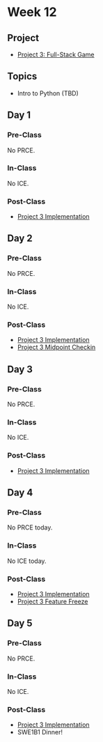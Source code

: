 # Week 12

## Project

* [Project 3: Full-Stack Game](../../projects/project-3-full-stack-game.md)

## Topics

* Intro to Python \(TBD\)

## Day 1

### Pre-Class

No PRCE.

### In-Class

No ICE.

### Post-Class

* [Project 3 Implementation](../../projects/project-3-full-stack-game.md)

## Day 2

### Pre-Class

No PRCE.

### In-Class

No ICE.

### Post-Class

* [Project 3 Implementation](../../projects/project-3-full-stack-game.md)
* [Project 3 Midpoint Checkin](../../projects/project-3-full-stack-game.md#project-timeline)

## Day 3

### Pre-Class

No PRCE.

### In-Class

No ICE.

### Post-Class

* [Project 3 Implementation](../../projects/project-3-full-stack-game.md)

## Day 4

### Pre-Class

No PRCE today.

### In-Class

No ICE today.

### Post-Class

* [Project 3 Implementation](../../projects/project-3-full-stack-game.md)
* [Project 3 Feature Freeze](../../projects/project-3-full-stack-game.md#project-timeline)

## Day 5

### Pre-Class

No PRCE.

### In-Class

No ICE.

### Post-Class

* [Project 3 Implementation](../../projects/project-3-full-stack-game.md)
* SWE1B1 Dinner!

